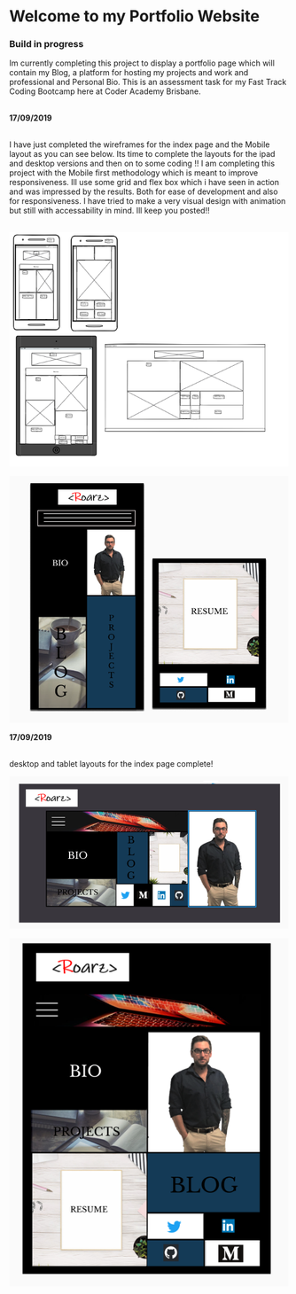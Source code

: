 <h1>Welcome to my Portfolio Website</h1>

<h3>Build in progress</h3>

Im currently completing this project to display a  portfolio page which will contain my Blog, a platform for hosting my projects and work and professional and Personal Bio. This is an assessment task for my Fast Track Coding Bootcamp here at Coder Academy Brisbane.<br><br>

**17/09/2019**<br><br>

I have just completed the wireframes for the index page and the Mobile layout as you can see below. Its time to complete the layouts for the ipad and desktop versions and then on to some coding !! I am completing this project with the Mobile first methodology which is meant to improve responsiveness. Ill use some grid and flex box which i have seen in action and was impressed by the results. Both for ease of development and also for responsiveness. I have tried to make a very visual design with animation but still with accessability in mind. Ill keep you posted!!<br><br>



![Picutre of wireframes for project.](project-pictures/wireframes.PNG)<br>

![Picture of the mobile layout](project-pictures/mobile-layout-1.PNG)<br>

**17/09/2019**<br><br>

desktop and tablet layouts for the index page complete!<br>

![Picutre of wireframes for project.](project-pictures/desktop-layout-index.PNG)<br>

![Picture of the mobile layout](project-pictures/tablet-layout-index.PNG)<br>





